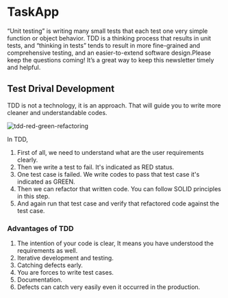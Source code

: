 # TaskApp

“Unit testing” is writing many small tests that each test one very simple function or object behavior. 
TDD is a thinking process that results in unit tests, and “thinking in tests” tends to result in more fine-grained and comprehensive testing, 
and an easier-to-extend software design.Please keep the questions coming! It’s a great way to keep this newsletter timely and helpful.

## Test Drival Development

TDD is not a technology, it is an approach. That will guide you to write more cleaner and understandable codes.  

![tdd-red-green-refactoring](https://euuxswablrvfihzxbfml.supabase.in/storage/v1/object/public/github/Unit%20test/tdd-red-green-refactoring-v3.png)

In TDD,  
1. First of all, we need to understand what are the user requirements clearly. 
2. Then we write a test to fail. It's indicated as RED status.
3. One test case is failed. We write codes to pass that test case it's indicated as GREEN.
4. Then we can refactor that written code. You can follow SOLID principles in this step.
5. And again run that test case and verify that refactored code against the test case.

### Advantages of TDD
1. The intention of your code is clear, It means you have understood the requirements as well.
2. Iterative development and testing.
3. Catching defects early.
4. You are forces to write test cases.
5. Documentation.
6. Defects can catch very easily even it occurred in the production. 

